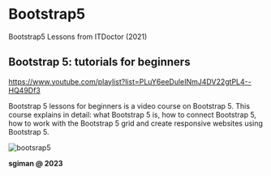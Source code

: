 # Bootstrap5
Bootstrap5 Lessons from ITDoctor (2021)

## Bootstrap 5: tutorials for beginners
https://www.youtube.com/playlist?list=PLuY6eeDuleINmJ4DV22gtPL4--HQ49Df3

Bootstrap 5 lessons for beginners is a video course on Bootstrap 5. 
This course explains in detail: what Bootstrap 5 is, 
how to connect Bootstrap 5, how to work with the Bootstrap 5 grid 
and create responsive websites using Bootstrap 5.

![bootsrap5](https://github.com/sgiman/Bootstrap5/assets/7030369/97713609-215c-4d19-b0bb-cee8b3292411)


**sgiman @ 2023**

